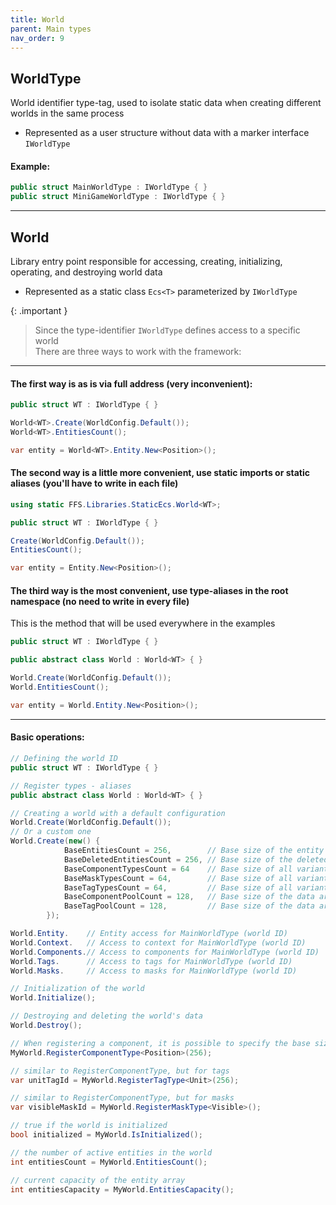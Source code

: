 ```yaml
---
title: World
parent: Main types
nav_order: 9
---
```


## WorldType
World identifier type-tag, used to isolate static data when creating different worlds in the same process
- Represented as a user structure without data with a marker interface `IWorldType`

#### Example:
```c#
public struct MainWorldType : IWorldType { }
public struct MiniGameWorldType : IWorldType { }
```
___


## World
Library entry point responsible for accessing, creating, initializing, operating, and destroying world data
- Represented as a static class `Ecs<T>` parameterized by `IWorldType`

{: .important }
> Since the type-identifier `IWorldType` defines access to a specific world   
> There are three ways to work with the framework:

___

#### The first way is as is via full address (very inconvenient):
```c#
public struct WT : IWorldType { }

World<WT>.Create(WorldConfig.Default());
World<WT>.EntitiesCount();

var entity = World<WT>.Entity.New<Position>();
```

#### The second way is a little more convenient, use static imports or static aliases (you'll have to write in each file)
```c#
using static FFS.Libraries.StaticEcs.World<WT>;

public struct WT : IWorldType { }

Create(WorldConfig.Default());
EntitiesCount();

var entity = Entity.New<Position>();
```

#### The third way is the most convenient, use type-aliases in the root namespace (no need to write in every file)
This is the method that will be used everywhere in the examples
```c#
public struct WT : IWorldType { }

public abstract class World : World<WT> { }

World.Create(WorldConfig.Default());
World.EntitiesCount();

var entity = World.Entity.New<Position>();
```

___

#### Basic operations:
```c#
// Defining the world ID
public struct WT : IWorldType { }

// Register types - aliases
public abstract class World : World<WT> { }

// Creating a world with a default configuration
World.Create(WorldConfig.Default());
// Or a custom one
World.Create(new() {
            BaseEntitiesCount = 256,        // Base size of the entity array when creating a world
            BaseDeletedEntitiesCount = 256, // Base size of the deleted entity array when creating a world
            BaseComponentTypesCount = 64    // Base size of all variants of component types (number of pools for each type)
            BaseMaskTypesCount = 64,        // Base size of all variants of mask types (number of pools for each type)
            BaseTagTypesCount = 64,         // Base size of all variants of tags types (number of pools for each type)
            BaseComponentPoolCount = 128,   // Base size of the data array of components of a certain type (can be overridden for a specific type by explicit registration)
            BaseTagPoolCount = 128,         // Base size of the data array of tags of a certain type (can be overridden for a specific type by explicit registration)
        });

World.Entity.    // Entity access for MainWorldType (world ID)
World.Context.   // Access to context for MainWorldType (world ID)
World.Components.// Access to components for MainWorldType (world ID)
World.Tags.      // Access to tags for MainWorldType (world ID)
World.Masks.     // Access to masks for MainWorldType (world ID)

// Initialization of the world
World.Initialize();

// Destroying and deleting the world's data
World.Destroy();

// When registering a component, it is possible to specify the base size of the data array of components of this type
MyWorld.RegisterComponentType<Position>(256);

// similar to RegisterComponentType, but for tags
var unitTagId = MyWorld.RegisterTagType<Unit>(256);

// similar to RegisterComponentType, but for masks
var visibleMaskId = MyWorld.RegisterMaskType<Visible>();

// true if the world is initialized
bool initialized = MyWorld.IsInitialized();

// the number of active entities in the world
int entitiesCount = MyWorld.EntitiesCount();

// current capacity of the entity array
int entitiesCapacity = MyWorld.EntitiesCapacity();
```